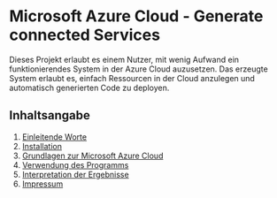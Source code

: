 # Microsoft Azure Cloud - Generate connected Services
Dieses Projekt erlaubt es einem Nutzer, mit wenig Aufwand ein funktionierendes System in der Azure Cloud auzusetzen. 
Das erzeugte System erlaubt es, einfach Ressourcen in der Cloud anzulegen und automatisch generierten Code zu deployen. 

## Inhaltsangabe

1. [Einleitende Worte](/specification/userguide/introduction.md)
2. [Installation](/specification/userguide/installation.md)
3. [Grundlagen zur Microsoft Azure Cloud](/specification/userguide/azure-basics.md)
4. [Verwendung des Programms](/specification/userguide/program-usage.md)
5. [Interpretation der Ergebnisse](./specification/userguide/program-output.md)
6. [Impressum](userguide/impressum.md)
